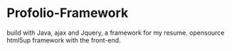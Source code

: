 Profolio-Framework
==================
build with Java, ajax and Jquery,  a framework for my resume. opensource html5up framework with the front-end. 
